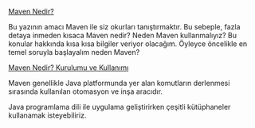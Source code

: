 [Maven Nedir?](https://medium.com/yazilim-vip/bu-yaz%C4%B1n%C4%B1n-amac%C4%B1-maven-ile-siz-okurlar%C4%B1-tan%C4%B1%C5%9Ft%C4%B1rmakt%C4%B1r-aab0f6ff91f4)

Bu yazının amacı Maven ile siz okurları tanıştırmaktır. Bu sebeple, fazla detaya inmeden kısaca Maven nedir? Neden Maven kullanmalıyız? Bu konular hakkında kısa kısa bilgiler veriyor olacağım. Öyleyce öncelikle en temel soruyla başlayalım neden Maven?

[Maven Nedir? Kurulumu ve Kullanımı](https://www.yusufsezer.com.tr/maven/)

Maven genellikle Java platformunda yer alan komutların derlenmesi sırasında kullanılan otomasyon ve inşa aracıdır.

Java programlama dili ile uygulama geliştirirken çeşitli kütüphaneler kullanamak isteyebiliriz.